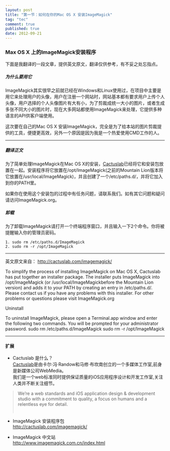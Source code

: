 ```yaml
---
layout: post
title: "第一节：如何在你的Mac OS X 安装ImageMagick"
tag: "tec"
comment: true
published: true
date: 2012-09-21
---
```

### Max OS X 上的ImageMagick安装程序

下面是我翻译的一段文章，提供英文原文，翻译仅供参考，有不妥之处忘指点。

##### 为什么要用它
ImageMagick其实很早之前就已经在Windows和Linux使用过，在项目中主要是用它来处理用户的头像，用户在注册一个网站时，网站基本都有要求用户上传个人头像，用户选择的个人头像图片有大有小，为了剪裁成统一大小的图片，或者生成多张不同大小的图片时，现在大多网站都使用ImageMagick来处理，它提供多种语言的API供客户端使用。

这次要在自己的Mac OS X 安装ImageMagick，完全是为了给本站的图片剪裁提供的工具，便捷更高效，另外一个原因是因为我是一个热爱使用CMD工作的人。

----------
##### 翻译正文
为了简单处理ImageMagick在Mac OS X的安装，[Cactuslab](http://www.cactuslab.com/)已经将它和安装包放置在一起。安装程序将它放置在/opt/ImageMagick(之前的Mountain Lion版本将它放置在/usr/local/ImageMagick)，并且创建了一个/etc/paths.d/，并将它加入到你的PATH里。

如果你在使用这个安装包的过程中有任务问题，请联系我们。如有其它问题和疑问请访问ImageMagick.org。

##### 卸载

为了卸载ImageMagick请打开一个终端程序窗口，并且输入一下2个命令。你将被提醒输入你的管理员密码。  
	
	1. sudo rm /etc/paths.d/ImageMagick   
	2. sudo rm -r /opt/ImageMagick 

-------------
英文原文来自：     <http://cactuslab.com/imagemagick/>

To simplify the process of installing ImageMagick on Mac OS X, Cactuslab has put together an installer package. The installer puts ImageMagick into /opt/ImageMagick (or /usr/local/ImageMagickbefore the Mountain Lion version) and adds it to your PATH by creating an entry in /etc/paths.d/.
Please contact us if you have any problems with this installer. For other problems or questions please visit ImageMagick.org

Uninstall

To uninstall ImageMagick, please open a Terminal.app window and enter the following two commands. You will be prompted for your administrator password.
sudo rm /etc/paths.d/ImageMagick
sudo rm -r /opt/ImageMagick

--------
#### 扩展
* Cactuslab 是什么？  
	[Cactuslab](http://www.cactuslab.com/)是由卡尔·冯·Randow和马修·布坎南创立的一个多媒体工作室,前身是新媒体公司WebMedia。   
	我们是一个web标准同时提供保证质量的iOS应用程序设计和开发工作室,关注人类并不断关注细节。     
	
> We’re a web standards and iOS application design & development studio with a commitment to quality, a focus on humans and a relentless eye for detail.   
　　

* ImageMagick 安装程序包  
	<http://cactuslab.com/imagemagick/>

* ImageMagick 中文站   
	<http://www.imagemagick.com.cn/index.html>
